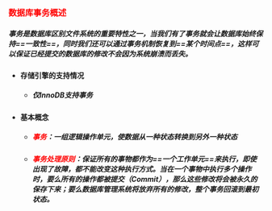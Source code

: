 ### <font color='red'>数据库事务概述</font>



##### 事务是数据库区别文件系统的重要特性之一，当我们有了事务就会让数据库始终保持==一致性==，同时我们还可以通过事务机制恢复到==某个时间点==，这样可以保证已经提交的数据库的修改不会因为系统崩溃而丢失。





- #### 存储引擎的支持情况

  - ##### 仅InnoDB支持事务





- #### 基本概念

  - ##### <font color='red'>事务</font>：一组逻辑操作单元，使数据从一种状态转换到另外一种状态

  - ##### <font color='red'>事务处理原则</font>：保证所有的事物都作为==一个工作单元==来执行，即使出现了故障，都不能改变这种执行方式。当在一个事物中执行多个操作时，要么所有的操作都被提交（Commit），那么这些修改将会被永久的保存下来；要么数据库管理系统将放弃所有的修改，整个事务回滚到最初状态。